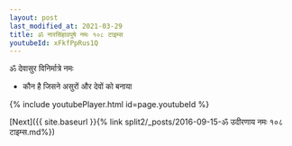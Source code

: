 ```yaml
---
layout: post
last_modified_at: 2021-03-29
title: ॐ नारसिंहावपुषे नमः १०८ टाइम्स
youtubeId: xFkfPpRus1Q
---
```

 
 
 ॐ देवासुर विनिर्मात्रे नमः  
 
 -  कौन है जिसने असुरों और देवों को बनाया 
 
  
 
  
 
 
 
 
 
 


{% include youtubePlayer.html id=page.youtubeId %}
 
[Next]({{ site.baseurl }}{% link  split2/_posts/2016-09-15-ॐ उदीरणाय नमः १०८ टाइम्स.md%})
 
